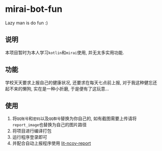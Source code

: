 # mirai-bot-fun
Lazy man is do fun :)

## 说明
本项目暂时为本人学习`kotlin`和`mirai`使用, 并无太多实用功能.

## 功能
学校天天要求上报自己的健康状况, 还要求在每天七点前上报, 对于我这种健忘还起不来的懒狗, 实在是一种小折磨, 于是便有了这玩意...

## 使用
1. 将`QQ账号`和`密码`以及`QQ群号`替换为你自己的, 如有截图需要上传请将`report_image`也替换为自己的图片路径
2. 将项目进行编译打包
3. 运行程序登录即可
4. 并配合自动上报程序使用 [lit-ncov-report](https://github.com/icepie/lit-ncov-report)
